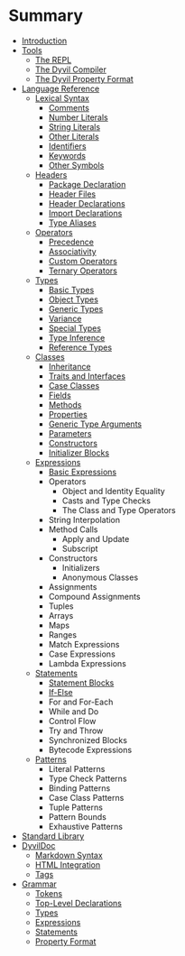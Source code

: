 # Summary

* [Introduction](README.md)
* [Tools](tools.md)
  * [The REPL](tools/repl.md)
  * [The Dyvil Compiler](tools/dyvil-compiler.md)
  * [The Dyvil Property Format](tools/dyvil-property-format.md)
* [Language Reference](language-reference.md)
  * [Lexical Syntax](syntax/lexical-syntax.md)
    * [Comments](syntax/comments.md)
    * [Number Literals](syntax/number-literals.md)
    * [String Literals](syntax/string-literals.md)
    * [Other Literals](syntax/other-literals.md)
    * [Identifiers](syntax/identifiers.md)
    * [Keywords](syntax/keywords.md)
    * [Other Symbols](syntax/other-symbols.md)
  * [Headers](headers.md)
    * [Package Declaration](headers/package-declaration.md)
    * [Header Files](headers/header-files.md)
    * [Header Declarations](headers/header-declarations.md)
    * [Import Declarations](headers/import-using-and-include-declarations.md)
    * [Type Aliases](headers/type-aliases.md)
  * [Operators](headers/operators.md)
    * [Precedence](headers/precedence.md)
    * [Associativity](headers/associativity.md)
    * [Custom Operators](headers/custom-operators.md)
    * [Ternary Operators](headers/ternary-operators.md)
  * [Types](types.md)
    * [Basic Types](types/basic-types.md)
    * [Object Types](types/object-types.md)
    * [Generic Types](types/generic-types.md)
    * [Variance](types/variance.md)
    * [Special Types](types/advanced-types.md)
    * [Type Inference](types/type-inference.md)
    * [Reference Types](types/reference-types.md)
  * [Classes](classes.md)
    * [Inheritance](classes/inheritance.md)
    * [Traits and Interfaces](classes/traits.md)
    * [Case Classes](classes/case-classes.md)
    * [Fields](classes/fields.md)
    * [Methods](classes/methods.md)
    * [Properties](classes/properties.md)
    * [Generic Type Arguments](classes/generic-type-arguments.md)
    * [Parameters](classes/parameters.md)
    * [Constructors](classes/constructors.md)
    * [Initializer Blocks](classes/initializer_blocks.md)
  * [Expressions](expressions.md)
    * [Basic Expressions](expressions/basic-expressions.md)
    * Operators
      * Object and Identity Equality
      * Casts and Type Checks
      * The Class and Type Operators
    * String Interpolation
    * Method Calls
      * Apply and Update
      * Subscript
    * Constructors
      * Initializers
      * Anonymous Classes
    * Assignments
    * Compound Assignments
    * Tuples
    * Arrays
    * Maps
    * Ranges
    * Match Expressions
    * Case Expressions
    * Lambda Expressions
  * [Statements](syntax/statements.md)
    * [Statement Blocks](syntax/statements/statement-blocks.md)
    * [If-Else](syntax/statements/if-else.md)
    * For and For-Each
    * While and Do
    * Control Flow
    * Try and Throw
    * Synchronized Blocks
    * Bytecode Expressions
  * [Patterns](expressions/patterns.md)
    * Literal Patterns
    * Type Check Patterns
    * Binding Patterns
    * Case Class Patterns
    * Tuple Patterns
    * Pattern Bounds
    * Exhaustive Patterns
* [Standard Library](standard-library.md)
* [DyvilDoc](dyvildoc.md)
  * [Markdown Syntax](dyvildoc/markdown_syntax.md)
  * [HTML Integration](dyvildoc/html-integration.md)
  * [Tags](dyvildoc/tags.md)
* [Grammar](grammar.md)
  * [Tokens](grammar/tokens.md)
  * [Top-Level Declarations](grammar/top-level-declarations.md)
  * [Types](grammar/types.md)
  * [Expressions](grammar/expressions.md)
  * [Statements](grammar/statements.md)
  * [Property Format](grammar/property-format.md)

